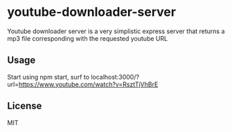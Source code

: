 # youtube-downloader-server
Youtube downloader server is a very simplistic express server that returns a mp3 file corresponding with the requested youtube URL

## Usage
Start using npm start, surf to localhost:3000/?url=https://www.youtube.com/watch?v=RsztTjVhBrE

## License
MIT